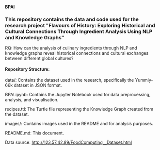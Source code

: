 #### BPAI

### This repository contains the data and code used for the research project "Flavours of History: Exploring Historical and Cultural Connections Through Ingredient Analysis Using NLP and Knowledge Graphs"
RQ: How can the analysis of culinary ingredients through NLP and knowledge graphs reveal historical connections and cultural exchanges between different global cultures?

#### Repository Structure:
data/: Contains the dataset used in the research, specifically the Yummly-66k dataset in JSON format.

BPAI.ipynb: Contains the Jupyter Notebook used for data preprocessing, analysis, and visualisation.

recipes.ttl: The Turtle file representing the Knowledge Graph created from the dataset.

images/: Contains images used in the README and for analysis purposes.

README.md: This document.

Data source: http://123.57.42.89/FoodComputing__Dataset.html
